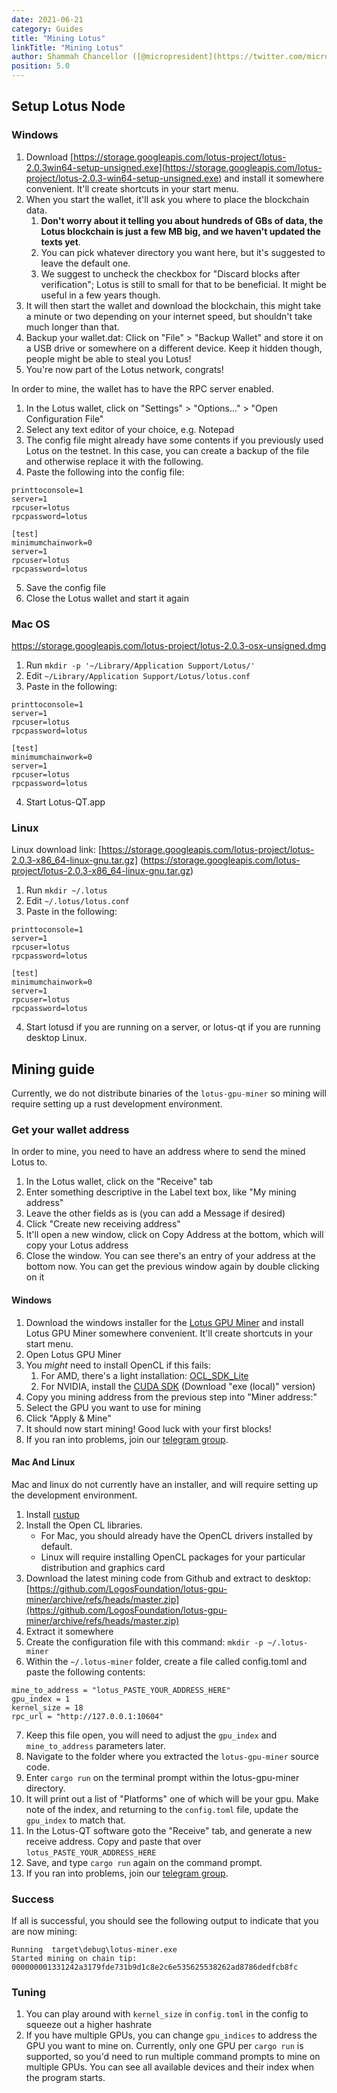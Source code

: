 ```yaml
---
date: 2021-06-21
category: Guides
title: "Mining Lotus"
linkTitle: "Mining Lotus"
author: Shammah Chancellor ([@micropresident](https://twitter.com/micropresident))
position: 5.0
---
```

## Setup Lotus Node

### Windows

1. Download [https://storage.googleapis.com/lotus-project/lotus-2.0.3win64-setup-unsigned.exe](https://storage.googleapis.com/lotus-project/lotus-2.0.3-win64-setup-unsigned.exe) and install it somewhere convenient. It'll create shortcuts in your start menu.
2. When you start the wallet, it'll ask you where to place the blockchain data.
   1. **Don't worry about it telling you about hundreds of GBs of data, the Lotus blockchain is just a few MB big, and we haven't updated the texts yet**.
   2. You can pick whatever directory you want here, but it's suggested to leave the default one.
   3. We suggest to uncheck the checkbox for "Discard blocks after verification"; Lotus is still to small for that to be beneficial. It might be useful in a few years though.
3. It will then start the wallet and download the blockchain, this might take a minute or two depending on your internet speed, but shouldn't take much longer than that.
4. Backup your wallet.dat: Click on "File" > "Backup Wallet" and store it on a USB drive or somewhere on a different device. Keep it hidden though, people might be able to steal you Lotus!
5. You're now part of the Lotus network, congrats!

In order to mine, the wallet has to have the RPC server enabled.

1. In the Lotus wallet, click on "Settings" > "Options..." > "Open Configuration File"
2. Select any text editor of your choice, e.g. Notepad
3. The config file might already have some contents if you previously used Lotus on the testnet. In this case, you can create a backup of the file and otherwise replace it with the following.
4. Paste the following into the config file:
```
printtoconsole=1
server=1
rpcuser=lotus
rpcpassword=lotus

[test]
minimumchainwork=0
server=1
rpcuser=lotus
rpcpassword=lotus
```
5. Save the config file
6. Close the Lotus wallet and start it again

### Mac OS
https://storage.googleapis.com/lotus-project/lotus-2.0.3-osx-unsigned.dmg


1. Run `mkdir -p '~/Library/Application Support/Lotus/'`
2. Edit `~/Library/Application Support/Lotus/lotus.conf`
3. Paste in the following:
```
printtoconsole=1
server=1
rpcuser=lotus
rpcpassword=lotus

[test]
minimumchainwork=0
server=1
rpcuser=lotus
rpcpassword=lotus
```
4. Start Lotus-QT.app

### Linux
Linux download link: [https://storage.googleapis.com/lotus-project/lotus-2.0.3-x86_64-linux-gnu.tar.gz] (https://storage.googleapis.com/lotus-project/lotus-2.0.3-x86_64-linux-gnu.tar.gz)

1. Run `mkdir ~/.lotus`
2. Edit `~/.lotus/lotus.conf`
3. Paste in the following:
```
printtoconsole=1
server=1
rpcuser=lotus
rpcpassword=lotus

[test]
minimumchainwork=0
server=1
rpcuser=lotus
rpcpassword=lotus
```
4. Start lotusd if you are running on a server, or lotus-qt if you are running desktop Linux.

## Mining guide

Currently, we do not distribute binaries of the `lotus-gpu-miner` so mining will require setting up a rust development environment. 

### Get your wallet address

In order to mine, you need to have an address where to send the mined Lotus to.

1. In the Lotus wallet, click on the "Receive" tab
2. Enter something descriptive in the Label text box, like "My mining address"
3. Leave the other fields as is (you can add a Message if desired)
4. Click "Create new receiving address"
5. It'll open a new window, click on Copy Address at the bottom, which will copy your Lotus address
6. Close the window. You can see there's an entry of your address at the bottom now. You can get the previous window again by double clicking on it

#### Windows

1. Download the windows installer for the [Lotus GPU Miner](https://storage.googleapis.com/lotus-project/Lotus%20GPU%20Miner%200.1.0.msi) and install Lotus GPU Miner somewhere convenient. It'll create shortcuts in your start menu.
2. Open Lotus GPU Miner
3. You *might* need to install OpenCL if this fails:
    1. For AMD, there's a light installation: [OCL_SDK_Lite](https://github.com/GPUOpen-LibrariesAndSDKs/OCL-SDK/releases/download/1.0/OCL_SDK_Light_AMD.exe)
    2. For NVIDIA, install the [CUDA SDK](https://developer.nvidia.com/cuda-downloads) (Download "exe (local)" version)
4. Copy you mining address from the previous step into "Miner address:"
5. Select the GPU you want to use for mining
6. Click "Apply & Mine"
7. It should now start mining! Good luck with your first blocks!
8. If you ran into problems, join our [telegram group](https://t.me/givelotus).

#### Mac And Linux

Mac and linux do not currently have an installer, and will require setting up the development environment.

1. Install [rustup](https://rustup.rs/)
2. Install the Open CL libraries.
    * For Mac, you should already have the OpenCL drivers installed by default.
    * Linux will require installing OpenCL packages for your particular distribution and graphics card
3. Download the latest mining code from Github and extract to desktop: [https://github.com/LogosFoundation/lotus-gpu-miner/archive/refs/heads/master.zip](https://github.com/LogosFoundation/lotus-gpu-miner/archive/refs/heads/master.zip)
4. Extract it somewhere 
5. Create the configuration file with this command: `mkdir -p ~/.lotus-miner`
6. Within the `~/.lotus-miner` folder, create a file called config.toml and paste the following contents:
```
mine_to_address = "lotus_PASTE_YOUR_ADDRESS_HERE"
gpu_index = 1
kernel_size = 18
rpc_url = "http://127.0.0.1:10604"
```
7. Keep this file open, you will need to adjust the `gpu_index` and `mine_to_address` parameters later.
8. Navigate to the folder where you extracted the `lotus-gpu-miner` source code.
9. Enter `cargo run` on the terminal prompt within the lotus-gpu-miner directory.
10. It will print out a list of "Platforms" one of which will be your gpu. Make note of the index, and returning to the `config.toml` file, update the `gpu_index` to match that.
11. In the Lotus-QT software goto the "Receive" tab, and generate a new receive address. Copy and paste that over `lotus_PASTE_YOUR_ADDRESS_HERE`
12. Save, and type `cargo run` again on the command prompt.
13. If you ran into problems, join our [telegram group](https://t.me/givelotus).

### Success

If all is successful, you should see the following output to indicate that you are now mining:

    Running  target\debug\lotus-miner.exe
    Started mining on chain tip:  000000001331242a3179fde731b9d1c8e2c6e535625538262ad8786dedfcb8fc

### Tuning

1. You can play around with `kernel_size` in `config.toml` in the config to squeeze out a higher hashrate
2. If you have multiple GPUs, you can change `gpu_indices` to address the GPU you want to mine on. Currently, only one GPU per `cargo run` is supported, so you'd need to run multiple command prompts to  mine on multiple GPUs. You can see all available devices and their index when the program starts.
